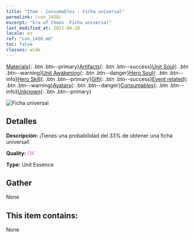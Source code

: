```yaml
---
title: "Item - Consumables - Ficha universal"
permalink: /con_1458/
excerpt: "Era of Chaos  Ficha universal"
last_modified_at: 2021-04-28
locale: es
ref: "con_1458.md"
toc: false
classes: wide
---
```

 [Materials](/ItemsES/){: .btn .btn--primary}[Artifacts](/ItemsES/Artifacts/){: .btn .btn--success}[Unit Soul](/ItemsES/UnitSoul/){: .btn .btn--warning}[Unit Awakening](/ItemsES/UnitAwakening/){: .btn .btn--danger}[Hero Soul](/ItemsES/HeroSoul/){: .btn .btn--info}[Hero Skill](/ItemsES/HeroSkill/){: .btn .btn--primary}[Gift](/ItemsES/Gift/){: .btn .btn--success}[Event related](/ItemsES/Events/){: .btn .btn--warning}[Avatars](/ItemsES/Avatars/){: .btn .btn--danger}[Consumables](/ItemsES/Consumables/){: .btn .btn--info}[Unknown](/ItemsES/Unknown/){: .btn .btn--primary}

 ![Ficha universal](/images/t/i_907072.png)

## Detalles
 **Descripción:** ¡Tienes una probabilidad del 33% de obtener una ficha universal!

 **Quality:** <span style="color: #DA70D6">OK</span>

 **Type:** Unit Essence

## Gather

  None

## This item contains:

  None

